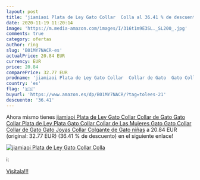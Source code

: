 ```yaml
---
layout: post
title: 'jiamiaoi Plata de Ley Gato Collar  Colla al 36.41 % de descuento'
date: 2020-11-19 11:20:14
image: 'https://m.media-amazon.com/images/I/316t1m9E3SL._SL200_.jpg'
comments: true
category: ofertas
author: ring
slug: 'B01MY7NACR-es'
actualPrice: 20.84 EUR
currency: EUR
price: 20.84
comparePrice: 32.77 EUR
prodname: 'jiamiaoi Plata de Ley Gato Collar  Collar de Gato  Gato Collar  Plata de Ley  Plata Gato Collar  Collar de Las Mujeres Gato  Gato Collar  Collar de Gato  Gato Joyas Collar Colgante de Gato niñas'
country: 'es'
flag: '🇪🇸'
buyurl: 'https://www.amazon.es/dp/B01MY7NACR/?tag=tolees-21'
descuento: '36.41'
---
```


Ahora mismo tienes [jiamiaoi Plata de Ley Gato Collar  Collar de Gato  Gato Collar  Plata de Ley  Plata Gato Collar  Collar de Las Mujeres Gato  Gato Collar  Collar de Gato  Gato Joyas Collar Colgante de Gato niñas](https://www.amazon.es/dp/B01MY7NACR/?tag=tolees-21) a 20.84 EUR (original: 32.77 EUR) (36.41 %  de descuento) en el siguiente enlace!

[![jiamiaoi Plata de Ley Gato Collar  Colla](https://m.media-amazon.com/images/I/316t1m9E3SL._SL200_.jpg)](https://www.amazon.es/dp/B01MY7NACR/?tag=tolees-21)

ℹ️:


[Visítala!!!](https://www.amazon.es/dp/B01MY7NACR/?tag=tolees-21)
